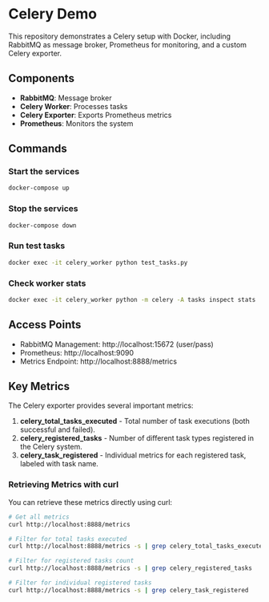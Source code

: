 # Celery Demo 

This repository demonstrates a Celery setup with Docker, including RabbitMQ as message broker, Prometheus for monitoring, and a custom Celery exporter.

## Components

- **RabbitMQ**: Message broker
- **Celery Worker**: Processes tasks
- **Celery Exporter**: Exports Prometheus metrics
- **Prometheus**: Monitors the system

## Commands

### Start the services

```bash
docker-compose up
```

### Stop the services

```bash
docker-compose down
```

### Run test tasks

```bash
docker exec -it celery_worker python test_tasks.py
```

### Check worker stats

```bash
docker exec -it celery_worker python -m celery -A tasks inspect stats
```

## Access Points

- RabbitMQ Management: http://localhost:15672 (user/pass)
- Prometheus: http://localhost:9090
- Metrics Endpoint: http://localhost:8888/metrics

## Key Metrics

The Celery exporter provides several important metrics:

1. **celery_total_tasks_executed** - Total number of task executions (both successful and failed).
2. **celery_registered_tasks** - Number of different task types registered in the Celery system.
3. **celery_task_registered** - Individual metrics for each registered task, labeled with task name.

### Retrieving Metrics with curl

You can retrieve these metrics directly using curl:

```bash
# Get all metrics
curl http://localhost:8888/metrics

# Filter for total tasks executed
curl http://localhost:8888/metrics -s | grep celery_total_tasks_executed_total

# Filter for registered tasks count
curl http://localhost:8888/metrics -s | grep celery_registered_tasks

# Filter for individual registered tasks
curl http://localhost:8888/metrics -s | grep celery_task_registered
```
